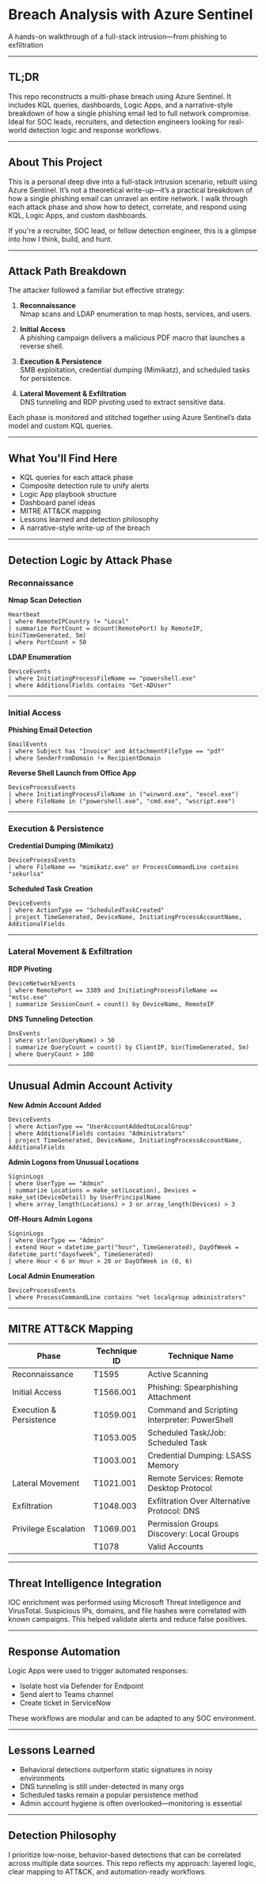 # Breach Analysis with Azure Sentinel 

A hands-on walkthrough of a full-stack intrusion—from phishing to exfiltration

---

## TL;DR  
This repo reconstructs a multi-phase breach using Azure Sentinel. It includes KQL queries, dashboards, Logic Apps, and a narrative-style breakdown of how a single phishing email led to full network compromise. Ideal for SOC leads, recruiters, and detection engineers looking for real-world detection logic and response workflows.

---

## About This Project  
This is a personal deep dive into a full-stack intrusion scenario, rebuilt using Azure Sentinel. It’s not a theoretical write-up—it’s a practical breakdown of how a single phishing email can unravel an entire network. I walk through each attack phase and show how to detect, correlate, and respond using KQL, Logic Apps, and custom dashboards.

If you're a recruiter, SOC lead, or fellow detection engineer, this is a glimpse into how I think, build, and hunt.

---

## Attack Path Breakdown  
The attacker followed a familiar but effective strategy:

1. **Reconnaissance**  
   Nmap scans and LDAP enumeration to map hosts, services, and users.

2. **Initial Access**  
   A phishing campaign delivers a malicious PDF macro that launches a reverse shell.

3. **Execution & Persistence**  
   SMB exploitation, credential dumping (Mimikatz), and scheduled tasks for persistence.

4. **Lateral Movement & Exfiltration**  
   DNS tunneling and RDP pivoting used to extract sensitive data.

Each phase is monitored and stitched together using Azure Sentinel’s data model and custom KQL queries.

---

## What You'll Find Here

- KQL queries for each attack phase  
- Composite detection rule to unify alerts  
- Logic App playbook structure  
- Dashboard panel ideas  
- MITRE ATT&CK mapping  
- Lessons learned and detection philosophy  
- A narrative-style write-up of the breach  

---

## Detection Logic by Attack Phase

### Reconnaissance

**Nmap Scan Detection**  
```kql
Heartbeat
| where RemoteIPCountry != "Local"
| summarize PortCount = dcount(RemotePort) by RemoteIP, bin(TimeGenerated, 5m)
| where PortCount > 50
```

**LDAP Enumeration**  
```kql
DeviceEvents
| where InitiatingProcessFileName == "powershell.exe"
| where AdditionalFields contains "Get-ADUser"
```

---

### Initial Access

**Phishing Email Detection**  
```kql
EmailEvents
| where Subject has "Invoice" and AttachmentFileType == "pdf"
| where SenderFromDomain != RecipientDomain
```

**Reverse Shell Launch from Office App**  
```kql
DeviceProcessEvents
| where InitiatingProcessFileName in ("winword.exe", "excel.exe")
| where FileName in ("powershell.exe", "cmd.exe", "wscript.exe")
```

---

### Execution & Persistence

**Credential Dumping (Mimikatz)**  
```kql
DeviceProcessEvents
| where FileName == "mimikatz.exe" or ProcessCommandLine contains "sekurlsa"
```

**Scheduled Task Creation**  
```kql
DeviceEvents
| where ActionType == "ScheduledTaskCreated"
| project TimeGenerated, DeviceName, InitiatingProcessAccountName, AdditionalFields
```

---

### Lateral Movement & Exfiltration

**RDP Pivoting**  
```kql
DeviceNetworkEvents
| where RemotePort == 3389 and InitiatingProcessFileName == "mstsc.exe"
| summarize SessionCount = count() by DeviceName, RemoteIP
```

**DNS Tunneling Detection**  
```kql
DnsEvents
| where strlen(QueryName) > 50
| summarize QueryCount = count() by ClientIP, bin(TimeGenerated, 5m)
| where QueryCount > 100
```

---

## Unusual Admin Account Activity

**New Admin Account Added**  
```kql
DeviceEvents
| where ActionType == "UserAccountAddedtoLocalGroup"
| where AdditionalFields contains "Administrators"
| project TimeGenerated, DeviceName, InitiatingProcessAccountName, AdditionalFields
```

**Admin Logons from Unusual Locations**  
```kql
SigninLogs
| where UserType == "Admin"
| summarize Locations = make_set(Location), Devices = make_set(DeviceDetail) by UserPrincipalName
| where array_length(Locations) > 3 or array_length(Devices) > 3
```

**Off-Hours Admin Logons**  
```kql
SigninLogs
| where UserType == "Admin"
| extend Hour = datetime_part("hour", TimeGenerated), DayOfWeek = datetime_part("dayofweek", TimeGenerated)
| where Hour < 6 or Hour > 20 or DayOfWeek in (0, 6)
```

**Local Admin Enumeration**  
```kql
DeviceProcessEvents
| where ProcessCommandLine contains "net localgroup administrators"
```

---

## MITRE ATT&CK Mapping

| Phase                     | Technique ID | Technique Name                                |
|--------------------------|--------------|-----------------------------------------------|
| Reconnaissance           | T1595        | Active Scanning                               |
| Initial Access           | T1566.001    | Phishing: Spearphishing Attachment            |
| Execution & Persistence  | T1059.001    | Command and Scripting Interpreter: PowerShell |
|                          | T1053.005    | Scheduled Task/Job: Scheduled Task            |
|                          | T1003.001    | Credential Dumping: LSASS Memory              |
| Lateral Movement         | T1021.001    | Remote Services: Remote Desktop Protocol      |
| Exfiltration             | T1048.003    | Exfiltration Over Alternative Protocol: DNS   |
| Privilege Escalation     | T1069.001    | Permission Groups Discovery: Local Groups     |
|                          | T1078        | Valid Accounts                                |

---

## Threat Intelligence Integration

IOC enrichment was performed using Microsoft Threat Intelligence and VirusTotal. Suspicious IPs, domains, and file hashes were correlated with known campaigns. This helped validate alerts and reduce false positives.

---

## Response Automation

Logic Apps were used to trigger automated responses:

- Isolate host via Defender for Endpoint  
- Send alert to Teams channel  
- Create ticket in ServiceNow  

These workflows are modular and can be adapted to any SOC environment.

---

## Lessons Learned

- Behavioral detections outperform static signatures in noisy environments  
- DNS tunneling is still under-detected in many orgs  
- Scheduled tasks remain a popular persistence method  
- Admin account hygiene is often overlooked—monitoring is essential  

---

## Detection Philosophy

I prioritize low-noise, behavior-based detections that can be correlated across multiple data sources. This repo reflects my approach: layered logic, clear mapping to ATT&CK, and automation-ready workflows.
